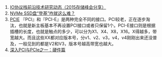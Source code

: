 1. [IO协议栈前沿技术研究动态（2015存储峰会分享）](https://mp.weixin.qq.com/s?__biz=MzAwNzU3NzQ0MA==&mid=401588354&idx=1&sn=2bb8a5befd3169881dc48efc4ec0b366&scene=1&srcid=0108KYEWTTWYMT1okiJi8LaE&from=singlemessage&isappinstalled=0#wechat_redirect)
2. [NVMe SSD盘“登基”咋就这么难？](https://www.doit.com.cn/p/237852.html)
3. [PCIE](https://zhuanlan.zhihu.com/p/75880470)
    『PCI』和『PCI-E』是两种完全不同的接口。PCI较老，正在逐步淘汰，也就是新主板基本不再设置PCI接口或者只保留1个。PCI-E接口则是根据插槽的长度，也就是触点的多少，可以分为X1、X4、X8，X16。X得越多，带宽越大。而且这些XX都对应版本号，分v1、v2、v3，v4，v4刚刚出来还没普及，一般见到的都是V2和V3，版本号越高带宽也越大。
4. [深入PCI与PCIe之一：硬件篇](https://zhuanlan.zhihu.com/p/26172972)
